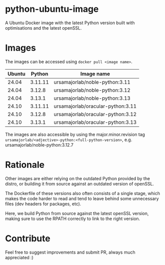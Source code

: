 # python-ubuntu-image

A Ubuntu Docker image with the latest Python version built with optimisations
and the latest openSSL.

# Images

The images can be accessed using `docker pull <image name>`.

| Ubuntu | Python  | Image name                        |
| ------ | ------- | --------------------------------- |
| 24.04  | 3.11.11 | ursamajorlab/noble-python:3.11    |
| 24.04  | 3.12.8  | ursamajorlab/noble-python:3.12    |
| 24.04  | 3.13.1  | ursamajorlab/noble-python:3.13    |
| 24.10  | 3.11.11 | ursamajorlab/oracular-python:3.11 |
| 24.10  | 3.12.8  | ursamajorlab/oracular-python:3.12 |
| 24.10  | 3.13.1  | ursamajorlab/oracular-python:3.13 |

The images are also accessible by using the major.minor.revision tag
`ursamajorlab/<adjective>-python:<full-python-version>`,
e.g. ursamajorlab/noble-python:3.12.7

# Rationale

Other images are either relying on the outdated Python provided by the distro,
or building it from source against an outdated version of openSSL.

The Dockerfile of these versions also often consists of a single stage, which
makes the code harder to read and tend to leave behind some unnecessary files
(dev headers for packages, etc).

Here, we build Python from source against the latest openSSL version, making
sure to use the RPATH correctly to link to the right version.

# Contribute

Feel free to suggest improvements and submit PR, always much appreciated :)
